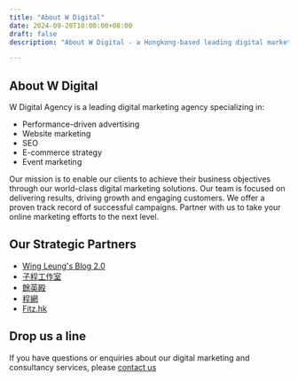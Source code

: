 ```yaml
---
title: "About W Digital"
date: 2024-09-20T10:00:00+08:00
draft: false
description: "About W Digital - a Hongkong-based leading digital marketing agency specializing in performance-driven advertising, website marketing, SEO, e-commerce marketing strategy and email marketing."

---
```


## About W Digital
W Digital Agency is a leading digital marketing agency specializing in:
- Performance-driven advertising
- Website marketing
- SEO
- E-commerce strategy 
- Event marketing

Our mission is to enable our clients to achieve their business objectives through our world-class digital marketing solutions. Our team is focused on delivering results, driving growth and engaging customers. We offer a proven track record of successful campaigns. Partner with us to take your online marketing efforts to the next level.

## Our Strategic Partners 
- [Wing Leung's Blog 2.0](https://www.wingleung.me/)
- [子程工作室](https://www.leslieyan.com)
- [餘英殿](https://www.minglit.info/)
- [程網](https://www.chingmong.com)
- [Fitz.hk](https://fitz.hk)

## Drop us a line 
If you have questions or enquiries about our digital marketing and consultancy services, please [contact us](/contact/)